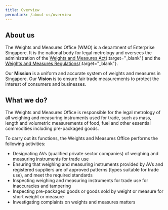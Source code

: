 ```yaml
---
title: Overview
permalink: /about-us/overview
---
```


## About us
The Weights and Measures Office (WMO) is a department of Enterprise Singapore.
It is the national body for legal metrology and oversees the administration of the [Weights and Measures Act][1]{:target="_blank"}  and the [Weights and Measures Regulations][2]{:target="_blank"}.


Our **Mission** is a uniform and accurate system of weights and measures in Singapore. Our **Vision** is to ensure fair trade measurements to protect the interest of consumers and businesses. 

## What we do?

The Weights and Measures Office is responsible for the legal metrology of all weighing and measuring instruments used for trade, such as mass, length and volumetric measurements of food, fuel and other essential commodities including pre-packaged goods.

To carry out its functions, the Weights and Measures Office performs the following activities:

- Designating AVs (qualified private sector companies) of weighing and measuring instruments for trade use
- Ensuring that weighing and measuring instruments provided by AVs and registered suppliers are of approved patterns (types suitable for trade use), and meet the required standards
- Inspecting weighing and measuring instruments for trade use for inaccuracies and tampering
- Inspecting pre-packaged goods or goods sold by weight or measure for short weight or measure
- Investigating complaints on weights and measures matters

[1]:https://sso.agc.gov.sg/Act/WMA1975
[2]:https://sso.agc.gov.sg/SL/WMA1975-S844-2005?DocDate=20180329
